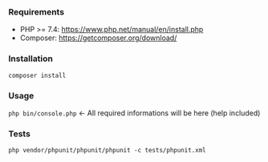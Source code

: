### Requirements
- PHP >= 7.4: https://www.php.net/manual/en/install.php
- Composer: https://getcomposer.org/download/

### Installation

`composer install`

### Usage

`php bin/console.php` <- All required informations will be here (help included)

### Tests

`php vendor/phpunit/phpunit/phpunit -c tests/phpunit.xml`